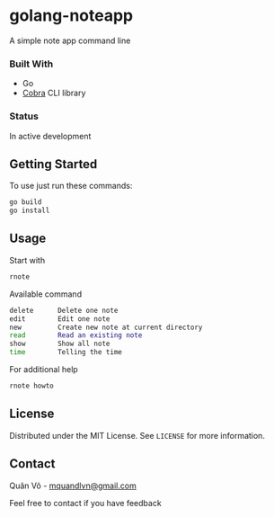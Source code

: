 # golang-noteapp
A simple note app command line

### Built With
* Go
* [Cobra](https://github.com/spf13/cobra) CLI library

### Status
In active development

## Getting Started

To use just run these commands:
```sh
go build
go install
```

## Usage
Start with
```sh
rnote
```

Available command
```sh
delete      Delete one note
edit        Edit one note
new         Create new note at current directory
read        Read an existing note
show        Show all note 
time        Telling the time
```

For additional help
```sh
rnote howto
```

## License

Distributed under the MIT License. See `LICENSE` for more information.

## Contact 
Quân Võ - mquandlvn@gmail.com

Feel free to contact if you have feedback